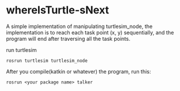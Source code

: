 # whereIsTurtle-sNext
A simple implementation of manipulating turtlesim_node, the implementation is to reach each task point (x, y) sequentially, and the program will end after traversing all the task points.

run turtlesim
```
rosrun turtlesim turtlesim_node
```

After you compile(katkin or whatever) the program, run this:
```
rosrun <your package name> talker
```
